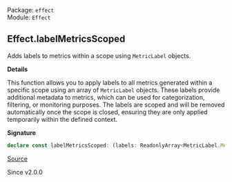 Package: `effect`<br />
Module: `Effect`<br />

## Effect.labelMetricsScoped

Adds labels to metrics within a scope using `MetricLabel` objects.

**Details**

This function allows you to apply labels to all metrics generated within a
specific scope using an array of `MetricLabel` objects. These labels provide
additional metadata to metrics, which can be used for categorization,
filtering, or monitoring purposes. The labels are scoped and will be removed
automatically once the scope is closed, ensuring they are only applied
temporarily within the defined context.

**Signature**

```ts
declare const labelMetricsScoped: (labels: ReadonlyArray<MetricLabel.MetricLabel>) => Effect<void, never, Scope.Scope>
```

[Source](https://github.com/Effect-TS/effect/tree/main/packages/effect/src/Effect.ts#L11705)

Since v2.0.0